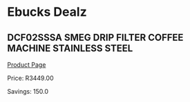 
# Ebucks Dealz
## DCF02SSSA SMEG DRIP FILTER COFFEE MACHINE STAINLESS STEEL
[Product Page](https://www.ebucks.com/web/shop/productSelected.do?prodId=1158891095&catId=1157555110)

Price: R3449.00

Savings: 150.0


	